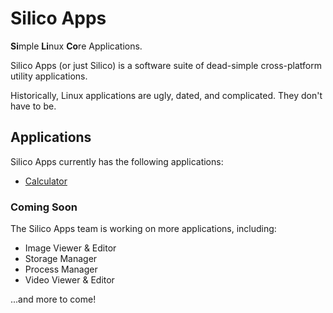 Silico Apps
===========

**Si**mple **Li**nux **Co**re Applications.

Silico Apps (or just Silico) is a software suite of dead-simple cross-platform utility applications.

Historically, Linux applications are ugly, dated, and complicated. They don't have to be.

## Applications

Silico Apps currently has the following applications:

- [Calculator](https://github.com/silico-apps/calculator)

### Coming Soon

The Silico Apps team is working on more applications, including:

- Image Viewer & Editor
- Storage Manager
- Process Manager
- Video Viewer & Editor

...and more to come!
